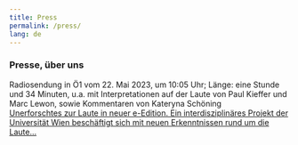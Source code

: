 ```yaml
---
title: Press
permalink: /press/
lang: de
---
```


### Presse, über uns

Radiosendung in Ö1 vom  22. Mai 2023, um 10:05 Uhr; Länge: eine Stunde und 34 Minuten, u.a. mit Interpretationen auf der Laute von Paul Kieffer und Marc Lewon, sowie Kommentaren von Kateryna Schöning   
[Unerforschtes zur Laute in neuer e-Edition. Ein interdisziplinäres Projekt der Universität Wien beschäftigt sich mit neuen Erkenntnissen rund um die Laute...](https://oe1.orf.at/programm/20230522/719780/Unerforschtes-zur-Laute-in-neuer-e-Edition)
